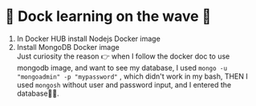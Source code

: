 # 🐳 Dock learning on the wave 🌊

1. In Docker HUB
   install Nodejs Docker image
2. Install MongoDB Docker image<br>
   Just curiosity the reason 👉 when I follow the docker doc to use mongodb image, and want to see my database, I used `mongo -u "mongoadmin" -p "mypassword"` , which didn't work in my bash, THEN I used `mongosh` without user and password input, and I entered the database🤷‍♀️.
